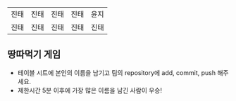<table>
      <tbody>
        <tr>
          <td>진태</td>
          <td>진태</td>
          <td>진태</td>
          <td>진태</td>
          <td>윤지</td>
        </tr>
        <tr>
          <td>진태</td>
          <td>진태</td>
          <td>진태</td>
          <td>진태</td>
          <td>진태</td>
        </tr>
      </tbody>
  </tbody>
</table>

## 땅따먹기 게임

- 테이블 시트에 본인의 이름을 남기고 팀의 repository에 add, commit, push 해주세요.
- 제한시간 5분 이후에 가장 많은 이름을 남긴 사람이 우승!
